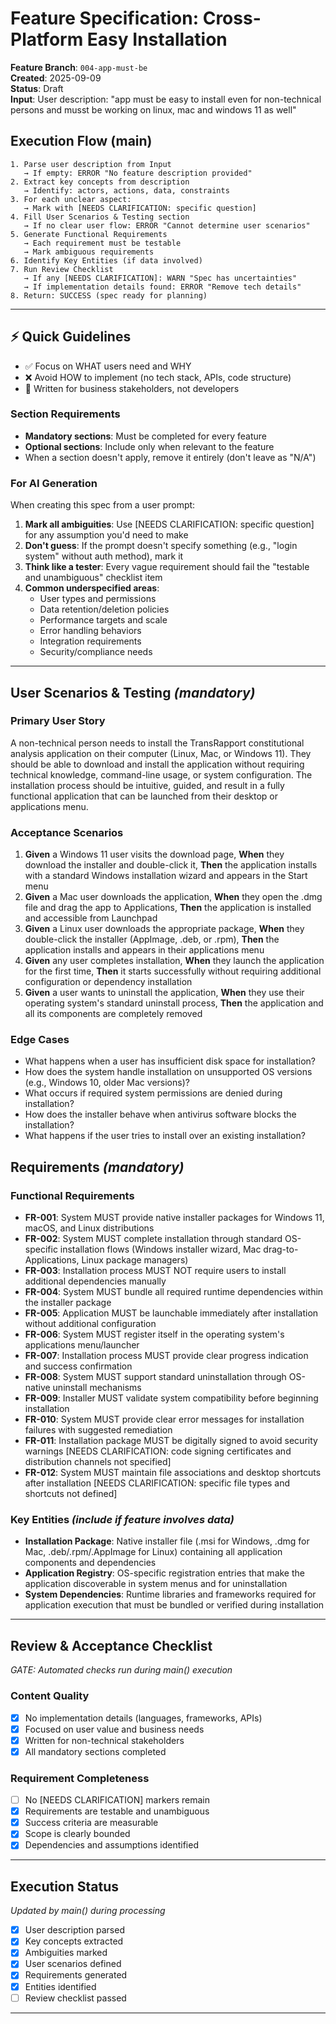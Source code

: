 # Feature Specification: Cross-Platform Easy Installation

**Feature Branch**: `004-app-must-be`  
**Created**: 2025-09-09  
**Status**: Draft  
**Input**: User description: "app must be easy to install even for non-technical persons and musst be working on linux, mac and windows 11 as well"

## Execution Flow (main)
```
1. Parse user description from Input
   → If empty: ERROR "No feature description provided"
2. Extract key concepts from description
   → Identify: actors, actions, data, constraints
3. For each unclear aspect:
   → Mark with [NEEDS CLARIFICATION: specific question]
4. Fill User Scenarios & Testing section
   → If no clear user flow: ERROR "Cannot determine user scenarios"
5. Generate Functional Requirements
   → Each requirement must be testable
   → Mark ambiguous requirements
6. Identify Key Entities (if data involved)
7. Run Review Checklist
   → If any [NEEDS CLARIFICATION]: WARN "Spec has uncertainties"
   → If implementation details found: ERROR "Remove tech details"
8. Return: SUCCESS (spec ready for planning)
```

---

## ⚡ Quick Guidelines
- ✅ Focus on WHAT users need and WHY
- ❌ Avoid HOW to implement (no tech stack, APIs, code structure)
- 👥 Written for business stakeholders, not developers

### Section Requirements
- **Mandatory sections**: Must be completed for every feature
- **Optional sections**: Include only when relevant to the feature
- When a section doesn't apply, remove it entirely (don't leave as "N/A")

### For AI Generation
When creating this spec from a user prompt:
1. **Mark all ambiguities**: Use [NEEDS CLARIFICATION: specific question] for any assumption you'd need to make
2. **Don't guess**: If the prompt doesn't specify something (e.g., "login system" without auth method), mark it
3. **Think like a tester**: Every vague requirement should fail the "testable and unambiguous" checklist item
4. **Common underspecified areas**:
   - User types and permissions
   - Data retention/deletion policies  
   - Performance targets and scale
   - Error handling behaviors
   - Integration requirements
   - Security/compliance needs

---

## User Scenarios & Testing *(mandatory)*

### Primary User Story
A non-technical person needs to install the TransRapport constitutional analysis application on their computer (Linux, Mac, or Windows 11). They should be able to download and install the application without requiring technical knowledge, command-line usage, or system configuration. The installation process should be intuitive, guided, and result in a fully functional application that can be launched from their desktop or applications menu.

### Acceptance Scenarios
1. **Given** a Windows 11 user visits the download page, **When** they download the installer and double-click it, **Then** the application installs with a standard Windows installation wizard and appears in the Start menu
2. **Given** a Mac user downloads the application, **When** they open the .dmg file and drag the app to Applications, **Then** the application is installed and accessible from Launchpad
3. **Given** a Linux user downloads the appropriate package, **When** they double-click the installer (AppImage, .deb, or .rpm), **Then** the application installs and appears in their applications menu
4. **Given** any user completes installation, **When** they launch the application for the first time, **Then** it starts successfully without requiring additional configuration or dependency installation
5. **Given** a user wants to uninstall the application, **When** they use their operating system's standard uninstall process, **Then** the application and all its components are completely removed

### Edge Cases
- What happens when a user has insufficient disk space for installation?
- How does the system handle installation on unsupported OS versions (e.g., Windows 10, older Mac versions)?
- What occurs if required system permissions are denied during installation?
- How does the installer behave when antivirus software blocks the installation?
- What happens if the user tries to install over an existing installation?

## Requirements *(mandatory)*

### Functional Requirements
- **FR-001**: System MUST provide native installer packages for Windows 11, macOS, and Linux distributions
- **FR-002**: System MUST complete installation through standard OS-specific installation flows (Windows installer wizard, Mac drag-to-Applications, Linux package managers)
- **FR-003**: Installation process MUST NOT require users to install additional dependencies manually
- **FR-004**: System MUST bundle all required runtime dependencies within the installer package
- **FR-005**: Application MUST be launchable immediately after installation without additional configuration
- **FR-006**: System MUST register itself in the operating system's applications menu/launcher
- **FR-007**: Installation process MUST provide clear progress indication and success confirmation
- **FR-008**: System MUST support standard uninstallation through OS-native uninstall mechanisms
- **FR-009**: Installer MUST validate system compatibility before beginning installation
- **FR-010**: System MUST provide clear error messages for installation failures with suggested remediation
- **FR-011**: Installation package MUST be digitally signed to avoid security warnings [NEEDS CLARIFICATION: code signing certificates and distribution channels not specified]
- **FR-012**: System MUST maintain file associations and desktop shortcuts after installation [NEEDS CLARIFICATION: specific file types and shortcuts not defined]

### Key Entities *(include if feature involves data)*
- **Installation Package**: Native installer file (.msi for Windows, .dmg for Mac, .deb/.rpm/.AppImage for Linux) containing all application components and dependencies
- **Application Registry**: OS-specific registration entries that make the application discoverable in system menus and for uninstallation
- **System Dependencies**: Runtime libraries and frameworks required for application execution that must be bundled or verified during installation

---

## Review & Acceptance Checklist
*GATE: Automated checks run during main() execution*

### Content Quality
- [x] No implementation details (languages, frameworks, APIs)
- [x] Focused on user value and business needs
- [x] Written for non-technical stakeholders
- [x] All mandatory sections completed

### Requirement Completeness
- [ ] No [NEEDS CLARIFICATION] markers remain
- [x] Requirements are testable and unambiguous  
- [x] Success criteria are measurable
- [x] Scope is clearly bounded
- [x] Dependencies and assumptions identified

---

## Execution Status
*Updated by main() during processing*

- [x] User description parsed
- [x] Key concepts extracted
- [x] Ambiguities marked
- [x] User scenarios defined
- [x] Requirements generated
- [x] Entities identified
- [ ] Review checklist passed

---
